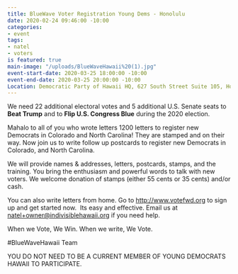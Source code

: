 ```yaml
---
title: BlueWave Voter Registration Young Dems - Honolulu
date: 2020-02-24 09:46:00 -10:00
categories:
- event
tags:
- natel
- voters
is featured: true
main-image: "/uploads/BlueWaveHawaii%20(1).jpg"
event-start-date: 2020-03-25 18:00:00 -10:00
event-end-date: 2020-03-25 20:00:00 -10:00
Location: Democratic Party of Hawaii HQ, 627 South Street Suite 105, Honolulu
---
```


We need 22 additional electoral votes and 5 additional U.S. Senate seats to **Beat Trump** and to **Flip U.S. Congress Blue** during the 2020 election.

Mahalo to all of you who wrote letters 1200 letters to register new Democrats in Colorado and North Carolina!  They are stamped and on their way.  Now join us to write follow up postcards to register new Democrats in Colorado, and North Carolina.

We will provide names & addresses, letters, postcards, stamps, and the training. You bring the enthusiasm and powerful words to talk with new voters. We welcome donation of stamps (either 55 cents or 35 cents) and/or cash.

You can also write letters from home.  Go to http://www.votefwd.org to sign up and get started now.  Its easy and effective.  Email us at natel+owner@indivisiblehawaii.org if you need help.

When we Vote, We Win. When we write, We Vote.

#BlueWaveHawaii Team

YOU DO NOT NEED TO BE A CURRENT MEMBER OF YOUNG DEMOCRATS HAWAII TO PARTICIPATE.